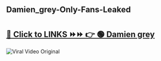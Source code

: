 
 ## Damien_grey-Only-Fans-Leaked

# <h2><a href="https://clipsfans.com/Damien_grey&ref=git">🔗 Click to LINKS ⏩⏩ 👉 🟢 Damien grey </a></h2>

<a href="https://clipsfans.com/Damien_grey&ref=git" rel="nofollow" data-target="animated-image.originalLink"><img src="https://i.ibb.co.com/xMMVF88/686577567.gif" alt="Viral Video Original" style="max-width: 100%; display: inline-block;" data-target="animated-image.originalImage"></a>
